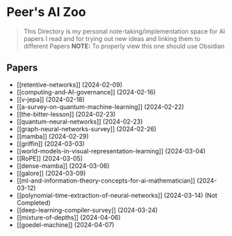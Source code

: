 # Peer's AI Zoo
> This Directory is my personal note-taking/implementation space for AI papers I read and for trying out new ideas and linking them to different Papers
> **NOTE:** To properly view this one should use Obsidian
## Papers
- [[retentive-networks]] (2024-02-09)
- [[computing-and-AI-governance]] (2024-02-16)
- [[v-jepa]] (2024-02-18)
- [[a-survey-on-quantum-machine-learning]] (2024-02-22)
- [[the-bitter-lesson]] (2024-02-23)
- [[quantum-neural-networks]] (2024-02-23)
- [[graph-neural-networks-survey]] (2024-02-26)
- [[mamba]] (2024-02-29)
- [[griffin]] (2024-03-03)
- [[world-models-in-visual-representation-learning]] (2024-03-04)
- [[RoPE]] (2024-03-05)
- [[dense-mamba]] (2024-03-06)
- [[galore]] (2024-03-09)
- [[ml-and-information-theory-concepts-for-ai-mathematician]] (2024-03-12)
- [[polynomial-time-extraction-of-neural-networks]] (2024-03-14) (Not Completed)
- [[deep-learning-compiler-survey]] (2024-03-24)
- [[mixture-of-depths]] (2024-04-06)
- [[goedel-machine]] (2024-04-07)